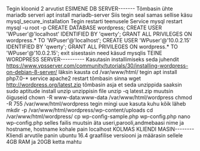 Tegin kloonid 2 arvutist
ESIMENE DB SERVER-------
Tõmbasin ühte mariadb serveri
apt install mariadb-server
Siis tegin seal samas sellise käsu 
mysql_secure_installation
Tegin restarti teenusele 
Service mysql restart
mysql -u root -p
CREATE DATABASE wordpress;
CREATE USER 'WPuser'@'localhost' IDENTIFIED BY 'qwerty';
GRANT ALL PRIVILEGES ON wordpress.* TO 'WPuser'@'localhost';
CREATE USER 'WPuser'@'10.0.2.15' IDENTIFIED BY 'qwerty';
GRANT ALL PRIVILEGES ON wordpress.* TO 'WPuser'@'10.0.2.15';
exit
sisestasin need käsud mysqlis
TEINE WORDPRESS SERVER----------
Kasutasin installimiseks seda juhendit https://www.vpsserver.com/community/tutorials/30/installing-wordpress-on-debian-8-server/
läksin kausta cd /var/www/html/
tegin apt install php7.0-*
service apache2 restart
tõmbasin sinna wget http://wordpress.org/latest.zip
tõmbasin asja et seda unzippida saaksin sudo aptitude install unzip
unzippisin file unzip -q latest.zip
muutsin õiguseid chown -R www-data:www-data /var/www/html/wordpress
chmod -R 755 /var/www/html/wordpress
tegin mingi uue kasuta kuhu kõik läheb 
mkdir -p /var/www/html/wordpress/wp-content/uploads
cd /var/www/html/wordpress/
cp wp-config-sample.php wp-config.php
nano wp-config.php
selles failis muutsin äta useri,parooli,andmebaasi nime ja hostname, hostname kohale pain localhost
KOLMAS KLIENDI MASIN--------
Kliendi arvutile panin ubuntu 16.4 graafilise versiooni ja määrasin sellele 4GB RAM ja 20GB ketta mahtu
